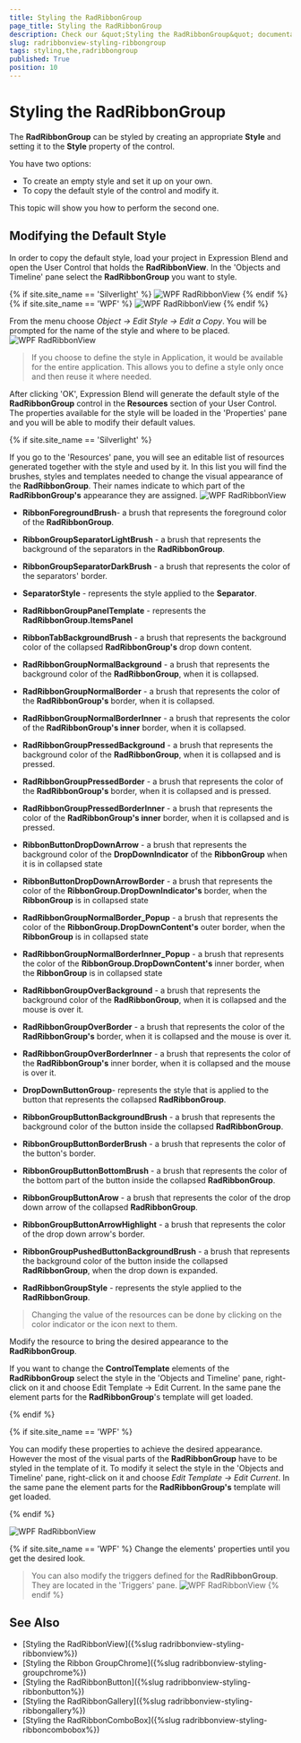 ```yaml
---
title: Styling the RadRibbonGroup
page_title: Styling the RadRibbonGroup
description: Check our &quot;Styling the RadRibbonGroup&quot; documentation article for the RadRibbonView {{ site.framework_name }} control.
slug: radribbonview-styling-ribbongroup
tags: styling,the,radribbongroup
published: True
position: 10
---
```


# Styling the RadRibbonGroup

The __RadRibbonGroup__ can be styled by creating an appropriate __Style__ and setting it to the __Style__ property of the control.		

You have two options:

* To create an empty style and set it up on your own.
* To copy the default style of the control and modify it.

This topic will show you how to perform the second one.

## Modifying the Default Style

In order to copy the default style, load your project in Expression Blend and open the User Control that holds the __RadRibbonView__. In the 'Objects and Timeline' pane select the __RadRibbonGroup__ you want to style.				

{% if site.site_name == 'Silverlight' %}
![WPF RadRibbonView ](images/RibbonView_Styling_RibbonGroup_Locate.png)
{% endif %}
{% if site.site_name == 'WPF' %}
![WPF RadRibbonView ](images/RibbonView_Styling_RibbonGroup_LocateWPF.png)
{% endif %}

From the menu choose *Object -> Edit Style -> Edit a Copy*. You will be prompted for the name of the style and where to be placed.
![WPF RadRibbonView ](images/RibbonView_Styling_RibbonGroup_CreateStyle.png)

>If you choose to define the style in Application, it would be available for the entire application. This allows you to define a style only once and then reuse it where needed.

After clicking 'OK', Expression Blend will generate the default style of the __RadRibbonGroup__ control in the __Resources__ section of your User Control. The properties available for the style will be loaded in the 'Properties' pane and you will be able to modify their default values.

{% if site.site_name == 'Silverlight' %}

If you go to the 'Resources' pane, you will see an editable list of resources generated together with the style and used by it. In this list you will find the brushes, styles and templates needed to change the visual appearance of the __RadRibbonGroup__. Their names indicate to which part of the __RadRibbonGroup's__ appearance they are assigned.
![WPF RadRibbonView ](images/RibbonView_Styling_RibbonGroup_Resources.png)

* __RibbonForegroundBrush__- a brush that represents the foreground color of the __RadRibbonGroup__.				

* __RibbonGroupSeparatorLightBrush__ - a brush that represents the background of the separators in the __RadRibbonGroup__.				

* __RibbonGroupSeparatorDarkBrush__ - a brush that represents the color of the separators' border.				

* __SeparatorStyle__ - represents the style applied to the __Separator__.				

* __RadRibbonGroupPanelTemplate__ -  represents the __RadRibbonGroup.ItemsPanel__

* __RibbonTabBackgroundBrush__ - a brush that represents the background color of the collapsed __RadRibbonGroup's__ drop down content.				

* __RadRibbonGroupNormalBackground__ - a brush that represents the background color of the __RadRibbonGroup__, when it is collapsed.				

* __RadRibbonGroupNormalBorder__ - a brush that represents the color of the __RadRibbonGroup's__ border, when it is collapsed.				

* __RadRibbonGroupNormalBorderInner__ - a brush that represents the color of the __RadRibbonGroup's inner__ border, when it is collapsed.				

* __RadRibbonGroupPressedBackground__ - a brush that represents the background color of the __RadRibbonGroup__, when it is collapsed and is pressed.				

* __RadRibbonGroupPressedBorder__ - a brush that represents the color of the __RadRibbonGroup's__ border, when it is collapsed and is pressed.				

* __RadRibbonGroupPressedBorderInner__ - a brush that represents the color of the __RadRibbonGroup's inner__ border, when it is collapsed and is pressed.				

* __RibbonButtonDropDownArrow__ - a brush that represents the background color of the __DropDownIndicator__ of the __RibbonGroup__ when it is in collapsed state				

* __RibbonButtonDropDownArrowBorder__ - a brush that represents the color of the __RibbonGroup.DropDownIndicator's__ border, when the __RibbonGroup__ is in collapsed state				

* __RadRibbonGroupNormalBorder_Popup__ - a brush that represents the color of the __RibbonGroup.DropDownContent's__ outer border, when the __RibbonGroup__ is in collapsed state				

* __RadRibbonGroupNormalBorderInner_Popup__ - a brush that represents the color of the __RibbonGroup.DropDownContent's__ inner border, when the __RibbonGroup__ is in collapsed state				

* __RadRibbonGroupOverBackground__ - a brush that represents the background color of the __RadRibbonGroup__, when it is collapsed and the mouse is over it.				

* __RadRibbonGroupOverBorder__ - a brush that represents the color of the __RadRibbonGroup's__ border, when it is collapsed and the mouse is over it.				

* __RadRibbonGroupOverBorderInner__ - a brush that represents the color of the __RadRibbonGroup's__ inner border, when it is collapsed and the mouse is over it.				

* __DropDownButtonGroup__- represents the style that is applied to the button that represents the collapsed __RadRibbonGroup__.				

* __RibbonGroupButtonBackgroundBrush__ - a brush that represents the background color of the button inside the collapsed __RadRibbonGroup__.				

* __RibbonGroupButtonBorderBrush__ - a brush that represents the color of the button's border.				

* __RibbonGroupButtonBottomBrush__ - a brush that represents the color of the bottom part of the button inside the collapsed __RadRibbonGroup__.				

* __RibbonGroupButtonArow__ - a brush that represents the color of the drop down arrow of the collapsed __RadRibbonGroup__.				

* __RibbonGroupButtonArrowHighlight__ - a brush that represents the color of the drop down arrow's border.				

* __RibbonGroupPushedButtonBackgroundBrush__ - a brush that represents the background color of the button inside the collapsed __RadRibbonGroup__, when the drop down is expanded.				

* __RadRibbonGroupStyle__ - represents the style applied to the __RadRibbonGroup__.				

>Changing the value of the resources can be done by clicking on the color indicator or the icon next to them.

Modify the resource to bring the desired appearance to the __RadRibbonGroup__.					

If you want to change the __ControlTemplate__ elements of the __RadRibbonGroup__ select the style in the 'Objects and Timeline' pane, right-click on it and choose Edit Template -> Edit Current. In the same pane the element parts for the __RadRibbonGroup__'s template will get loaded.

{% endif %}

{% if site.site_name == 'WPF' %}

You can modify these properties to achieve the desired appearance. However the most of the visual parts of the __RadRibbonGroup__ have to be styled in the template of it. To modify it select the style in the 'Objects and Timeline' pane, right-click on it and choose *Edit Template -> Edit Current*. In the same pane the element parts for the __RadRibbonGroup's__ template will get loaded.

{% endif %}

![WPF RadRibbonView ](images/RibbonView_Styling_RibbonGroup_ControlTemplate.png)

{% if site.site_name == 'WPF' %}
Change the elements' properties until you get the desired look.

>You can also modify the triggers defined for the __RadRibbonGroup__. They are located in the 'Triggers' pane.
>![WPF RadRibbonView ](images/RibbonView_Styling_RibbonGroup_Triggers.png)
{% endif %}

## See Also
 * [Styling the RadRibbonView]({%slug radribbonview-styling-ribbonview%})
 * [Styling the Ribbon GroupChrome]({%slug radribbonview-styling-groupchrome%})
 * [Styling the RadRibbonButton]({%slug radribbonview-styling-ribbonbutton%})
 * [Styling the RadRibbonGallery]({%slug radribbonview-styling-ribbongallery%})
 * [Styling the RadRibbonComboBox]({%slug radribbonview-styling-ribboncombobox%})